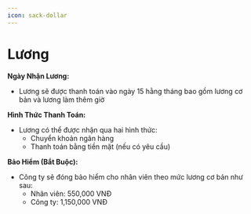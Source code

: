 ```yaml
---
icon: sack-dollar
---
```


# Lương

**Ngày Nhận Lương:**

* Lương sẽ được thanh toán vào ngày 15 hằng tháng bao gồm lương cơ bản và lương làm thêm giờ

**Hình Thức Thanh Toán:**

* Lương có thể được nhận qua hai hình thức:
  * Chuyển khoản ngân hàng
  * Thanh toán bằng tiền mặt (nếu có yêu cầu)

**Bảo Hiểm (Bắt Buộc):**

* Công ty sẽ đóng bảo hiểm cho nhân viên theo mức lương cơ bản như sau:
  * Nhân viên: 550,000 VNĐ
  * Công ty: 1,150,000 VNĐ
